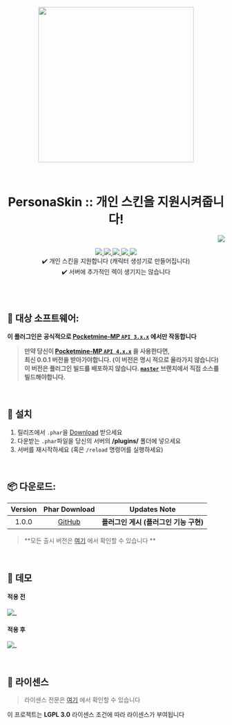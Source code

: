 <p align="center"> <img src="https://ghcdn.rawgit.org/Blugin/PersonaSkin-PMMP/stable/icon.png" width="360"> </p>
<br> <h1 align="center"> PersonaSkin :: 개인 스킨을 지원시켜줍니다! </h1>
<p align="right">  
  <a href="https://github.com/Blugin/PersonaSkin-PMMP/blob/stable/README.md">  
    <img src="https://img.shields.io/static/v1?label=read%20in&message=English&color=success">
  </a>  
</p>  
<p align="center">  
  <a href="https://poggit.pmmp.io/ci/Blugin/PersonaSkin-PMMP/PersonaSkin">  
    <img src="https://poggit.pmmp.io/ci.shield/Blugin/PersonaSkin-PMMP/PersonaSkin?style=flat-square">  
  </a>  
  <a href="https://github.com/Blugin/PersonaSkin-PMMP/releases">  
    <img src="https://img.shields.io/github/release/Blugin/PersonaSkin-PMMP.svg?style=flat-square">  
  </a>  
  <a href="https://github.com/Blugin/PersonaSkin-PMMP/releases">  
    <img src="https://img.shields.io/github/downloads/Blugin/PersonaSkin-PMMP/total.svg?style=flat-square">  
  </a>  
  </a>  
  <a href="https://github.com/Blugin/PersonaSkin-PMMP/blob/master/LICENSE">  
    <img src="https://img.shields.io/github/license/Blugin/PersonaSkin-PMMP.svg?style=flat-square">  
  </a>  
  <a href="http://hits.dwyl.com/Blugin/PersonaSkin-PMMP">  
    <img src="http://hits.dwyl.com/Blugin/PersonaSkin-PMMP.svg">  
  </a>  
  <br> ✔️ 개인 스킨을 지원합니다 (캐릭터 생성기로 만들어집니다)
  <br> ✔️ 서버에 추가적인 렉이 생기지는 않습니다  
</p>  
  
<br>  
<br>  
  
## :file_folder: 대상 소프트웨어: 
**이 플러그인은 공식적으로 [Pocketmine-MP `API 3.x.x`](https://github.com/pmmp/PocketMine-MP/tree/stable) 에서만 작동합니다**
> **만약 당신이 [**Pocketmine-MP** `API 4.x.x`](https://github.com/pmmp/PocketMine-MP/tree/master) 을 사용한다면,**  
> **최신 0.0.1 버전을 받아가야합니다. (이 버전은 명시 적으로 올라가지 않습니다)**  
> **이 버전은 플러그인 빌드를 배포하지 않습니다. [`master`](https://github.com/Blugin/PersonaSkin-PMMP/tree/master) 브랜치에서 직접 소스를 빌드해야합니다.**
  
<br>  
  
## :wrench: 설치
1) 릴리즈에서 `.phar`을 [Download](#package-%EB%8B%A4%EC%9A%B4%EB%A1%9C%EB%93%9C) 받으세요  
2) 다운받는 `.phar`파일을 당신의 서버의 **/plugins/** 폴더에 넣으세요  
3) 서버를 재시작하세요 (혹은 `/reload` 명령어를 실행하세요)  
  
<br>  
  
## :package: 다운로드:  
  
| Version | Phar Download | Updates Note |  
| :-----: | :-----------: | :----------: |    
| 1.0.0 | [GitHub](https://github.com/Blugin/PersonaSkin-PMMP/releases/download/1.0.0/PersonaSkin_v1.0.0.phar) | **플러그인 게시 (플러그인 기능 구현)** |  
  
> **모든 출시 버전은 [여기](https://github.com/Blugin/PersonaSkin-PMMP/releases) 에서 확인할 수 있습니다 **  
  
<br>  
  
## :space_invader: 데모  
#### 적용 전
 ![_](https://ghcdn.rawgit.org/Blugin/PersonaSkin-PMMP/stable/asstes/demo/before.png)  
#### 적용 후
 ![_](https://ghcdn.rawgit.org/Blugin/PersonaSkin-PMMP/stable/asstes/demo/after.png)  
  
<br>  
  
## :memo: 라이센스 
> 라이센스 전문은 [여기](https://github.com/Blugin/PersonaSkin-PMMP/blob/stable/LICENSE) 에서 확인할 수 있습니다  
  
이 프로젝트는 **LGPL 3.0** 라이센스 조건에 따라 라이센스가 부여됩니다